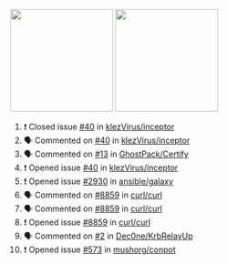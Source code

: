 <a href="https://github.com/bestrocker221"><img src="https://github-readme-stats.vercel.app/api?username=bestrocker221&count_private=true&theme=dark" height="180" /></a> <a href="https://github.com/bestrocker221"><img src="https://github-readme-stats.vercel.app/api/top-langs/?username=bestrocker221&langs_count=8&theme=dark&hide=tex,java,html,css&layout=compact" height="180" /></a>


<!--START_SECTION:activity--> 
1. ❗️ Closed issue [#40](https://github.com/klezVirus/inceptor/issues/40) in [klezVirus/inceptor](https://github.com/klezVirus/inceptor)
2. 🗣 Commented on [#40](https://github.com/klezVirus/inceptor/issues/40) in [klezVirus/inceptor](https://github.com/klezVirus/inceptor)
3. 🗣 Commented on [#13](https://github.com/GhostPack/Certify/issues/13) in [GhostPack/Certify](https://github.com/GhostPack/Certify)
4. ❗️ Opened issue [#40](https://github.com/klezVirus/inceptor/issues/40) in [klezVirus/inceptor](https://github.com/klezVirus/inceptor)
5. ❗️ Opened issue [#2930](https://github.com/ansible/galaxy/issues/2930) in [ansible/galaxy](https://github.com/ansible/galaxy)
6. 🗣 Commented on [#8859](https://github.com/curl/curl/issues/8859) in [curl/curl](https://github.com/curl/curl)
7. 🗣 Commented on [#8859](https://github.com/curl/curl/issues/8859) in [curl/curl](https://github.com/curl/curl)
8. ❗️ Opened issue [#8859](https://github.com/curl/curl/issues/8859) in [curl/curl](https://github.com/curl/curl)
9. 🗣 Commented on [#2](https://github.com/Dec0ne/KrbRelayUp/issues/2) in [Dec0ne/KrbRelayUp](https://github.com/Dec0ne/KrbRelayUp)
10. ❗️ Opened issue [#573](https://github.com/mushorg/conpot/issues/573) in [mushorg/conpot](https://github.com/mushorg/conpot)
<!--END_SECTION:activity-->

